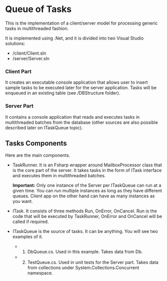 # Queue of Tasks
This is the implementation of a client/server model for processing generic tasks in multithreaded fashion.

It is implemented using .Net, and it is divided into two Visual Studio solutions:
  - /client/Client.sln
  - /server/Server.sln

### Client Part
It creates an executable console application that allows user to insert sample tasks to be executed later for the server application. Tasks will be enqueued in an existing table (see /DBStructure folder).

### Server Part
It contains a console application that reads and executes tasks in multithreaded batches from the database (other sources are also possible described later on ITaskQueue topic).

## Tasks Components
Here are the main components.

  - TaskRunner. It is an Fsharp wrapper around MailboxProcessor class that is the core part of the server. It takes tasks in the form of ITask interface and executes them in multithreaded batches. 
  
    **Important:** Only one instance of the Server per ITaskQueue can run at a given time. You can run multiple instances as long as they have different queues. Client app on the other hand can have as many instances as you want.
  
  - ITask. It consists of three methods Run, OnError, OnCancel. Run is the code that will be executed by TaskRunner, OnError and OnCancel will be called if required.
  
  - ITaskQueue is the source of tasks. It can be anything. You will see two examples of it.
    - 1) DbQueue.cs. Used in this example. Takes data from Db.
    - 2) TestQueue.cs. Used in unit tests for the Server part. Takes data from collections under System.Collections.Concurrent namespace.
